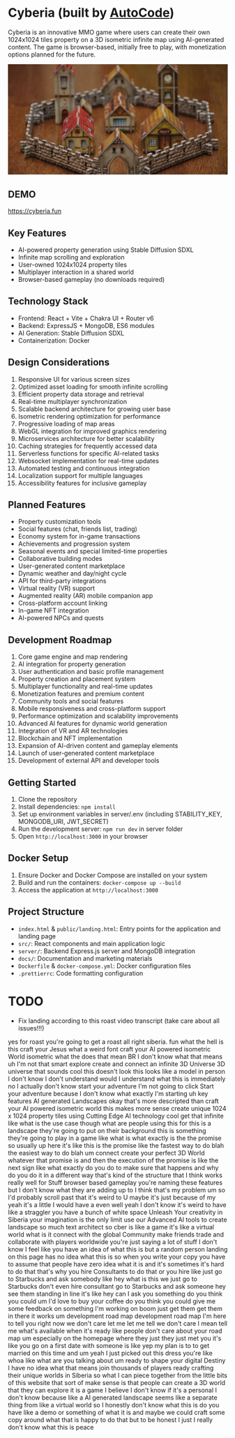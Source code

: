 # Cyberia (built by [AutoCode](https://autocode.work))

Cyberia is an innovative MMO game where users can create their own 1024x1024 tiles property on a 3D
isometric infinite map using AI-generated content. The game is browser-based, initially free to
play, with monetization options planned for the future.

![alt text](/public/hero.jpg)

## DEMO

https://cyberia.fun

## Key Features

-   AI-powered property generation using Stable Diffusion SDXL
-   Infinite map scrolling and exploration
-   User-owned 1024x1024 property tiles
-   Multiplayer interaction in a shared world
-   Browser-based gameplay (no downloads required)

## Technology Stack

-   Frontend: React + Vite + Chakra UI + Router v6
-   Backend: ExpressJS + MongoDB, ES6 modules
-   AI Generation: Stable Diffusion SDXL
-   Containerization: Docker

## Design Considerations

1. Responsive UI for various screen sizes
2. Optimized asset loading for smooth infinite scrolling
3. Efficient property data storage and retrieval
4. Real-time multiplayer synchronization
5. Scalable backend architecture for growing user base
6. Isometric rendering optimization for performance
7. Progressive loading of map areas
8. WebGL integration for improved graphics rendering
9. Microservices architecture for better scalability
10. Caching strategies for frequently accessed data
11. Serverless functions for specific AI-related tasks
12. Websocket implementation for real-time updates
13. Automated testing and continuous integration
14. Localization support for multiple languages
15. Accessibility features for inclusive gameplay

## Planned Features

-   Property customization tools
-   Social features (chat, friends list, trading)
-   Economy system for in-game transactions
-   Achievements and progression system
-   Seasonal events and special limited-time properties
-   Collaborative building modes
-   User-generated content marketplace
-   Dynamic weather and day/night cycle
-   API for third-party integrations
-   Virtual reality (VR) support
-   Augmented reality (AR) mobile companion app
-   Cross-platform account linking
-   In-game NFT integration
-   AI-powered NPCs and quests

## Development Roadmap

1. Core game engine and map rendering
2. AI integration for property generation
3. User authentication and basic profile management
4. Property creation and placement system
5. Multiplayer functionality and real-time updates
6. Monetization features and premium content
7. Community tools and social features
8. Mobile responsiveness and cross-platform support
9. Performance optimization and scalability improvements
10. Advanced AI features for dynamic world generation
11. Integration of VR and AR technologies
12. Blockchain and NFT implementation
13. Expansion of AI-driven content and gameplay elements
14. Launch of user-generated content marketplace
15. Development of external API and developer tools

## Getting Started

1. Clone the repository
2. Install dependencies: `npm install`
3. Set up environment variables in server/.env (including STABILITY_KEY, MONGODB_URI, JWT_SECRET)
4. Run the development server: `npm run dev` in server folder
5. Open `http://localhost:3000` in your browser

## Docker Setup

1. Ensure Docker and Docker Compose are installed on your system
2. Build and run the containers: `docker-compose up --build`
3. Access the application at `http://localhost:3000`

## Project Structure

-   `index.html` & `public/landing.html`: Entry points for the application and landing page
-   `src/`: React components and main application logic
-   `server/`: Backend Express.js server and MongoDB integration
-   `docs/`: Documentation and marketing materials
-   `Dockerfile` & `docker-compose.yml`: Docker configuration files
-   `.prettierrc`: Code formatting configuration


# TODO

-   Fix landing according to this roast video transcript (take care about all issues!!!)

yes for roast you're going to get a roast all right siberia. fun what the hell is this craft your
Jesus what a weird font craft your AI powered isometric World isometric what the does that mean BR I
don't know what that means uh I'm not that smart explore create and connect an infinite 3D Universe
3D universe that sounds cool this doesn't look this looks like a model in person I don't know I
don't understand would I understand what this is immediately no I actually don't know start your
adventure I'm not going to click Start your adventure because I don't know what exactly I'm starting
uh key features AI generated Landscapes okay that's more descripted than craft your AI powered
isometric world this makes more sense create unique 1024 x 1024 property tiles using Cutting Edge AI
technology cool get that infinite like what is the use case though what are people using this for
this is a landscape they're going to put on their background this is something they're going to play
in a game like what is what exactly is the the promise so usually up here it's like this is the
promise like the fastest way to do blah the easiest way to do blah um connect create your perfect 3D
World whatever that promise is and then the execution of the promise is like the next sign like what
exactly do you do to make sure that happens and why do you do it in a different way that's kind of
the structure that I think works really well for Stuff browser based gameplay you're naming these
features but I don't know what they are adding up to I think that's my problem um so I'd probably
scroll past that it's weird to U maybe it's just because of my yeah it's a little I would have a
even well yeah I don't know it's weird to have like a straggler you have a bunch of white space
Unleash Your creativity in Siberia your imagination is the only limit use our Advanced AI tools to
create landscape so much text architect so cber is like a game it's like a virtual world what is it
connect with the global Community make friends trade and collaborate with players worldwide you're
just saying a lot of stuff I don't know I feel like you have an idea of what this is but a random
person landing on this page has no idea what this is so when you write your copy you have to assume
that people have zero idea what it is and it's sometimes it's hard to do that that's why you hire
Consultants to do that or you hire like just go to Starbucks and ask somebody like hey what is this
we just go to Starbucks don't even hire consultant go to Starbucks and ask someone hey see them
standing in line it's like hey can I ask you something do you think you could um I'd love to buy
your coffee do you think you could give me some feedback on something I'm working on boom just get
them get them in there it works um development road map development road map I'm here to tell you
right now we don't care let me let me tell we don't care I mean tell me what's available when it's
ready like people don't care about your road map um especially on the homepage where they just they
just met you it's like you go on a first date with someone is like yep my plan is to to get married
on this time and um yeah I just picked out this dress you're like whoa like what are you talking
about um ready to shape your digital Destiny I have no idea what that means join thousands of
players ready crafting their unique worlds in Siberia so what I can piece together from the little
bits of this website that sort of make sense is that people can create a 3D world that they can
explore it is a game I believe I don't know if it's a personal I don't know because like a AI
generated landscape seems like a separate thing from like a virtual world so I honestly don't know
what this is do you have like a demo or something of what it is and maybe we could craft some copy
around what that is happy to do that but to be honest I just I really don't know what this is peace
